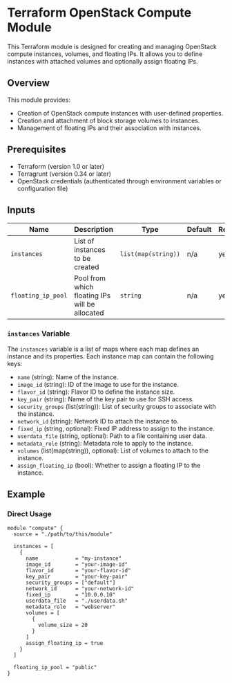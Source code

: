 # Terraform OpenStack Compute Module

This Terraform module is designed for creating and managing OpenStack compute instances, volumes, and floating IPs. It allows you to define instances with attached volumes and optionally assign floating IPs.

## Overview

This module provides:
- Creation of OpenStack compute instances with user-defined properties.
- Creation and attachment of block storage volumes to instances.
- Management of floating IPs and their association with instances.

## Prerequisites

- Terraform (version 1.0 or later)
- Terragrunt (version 0.34 or later)
- OpenStack credentials (authenticated through environment variables or configuration file)

## Inputs

| Name               | Description                                          | Type                   | Default | Required |
|--------------------|------------------------------------------------------|------------------------|---------|----------|
| `instances`        | List of instances to be created                     | `list(map(string))`    | n/a     | yes      |
| `floating_ip_pool` | Pool from which floating IPs will be allocated      | `string`               | n/a     | yes      |

### `instances` Variable

The `instances` variable is a list of maps where each map defines an instance and its properties. Each instance map can contain the following keys:

- `name` (string): Name of the instance.
- `image_id` (string): ID of the image to use for the instance.
- `flavor_id` (string): Flavor ID to define the instance size.
- `key_pair` (string): Name of the key pair to use for SSH access.
- `security_groups` (list(string)): List of security groups to associate with the instance.
- `network_id` (string): Network ID to attach the instance to.
- `fixed_ip` (string, optional): Fixed IP address to assign to the instance.
- `userdata_file` (string, optional): Path to a file containing user data.
- `metadata_role` (string): Metadata role to apply to the instance.
- `volumes` (list(map(string)), optional): List of volumes to attach to the instance.
- `assign_floating_ip` (bool): Whether to assign a floating IP to the instance.

## Example

### Direct Usage

```hcl
module "compute" {
  source = "./path/to/this/module"

  instances = [
    {
      name            = "my-instance"
      image_id        = "your-image-id"
      flavor_id       = "your-flavor-id"
      key_pair        = "your-key-pair"
      security_groups = ["default"]
      network_id      = "your-network-id"
      fixed_ip        = "10.0.0.10"
      userdata_file   = "./userdata.sh"
      metadata_role   = "webserver"
      volumes = [
        {
          volume_size = 20
        }
      ]
      assign_floating_ip = true
    }
  ]

  floating_ip_pool = "public"
}
